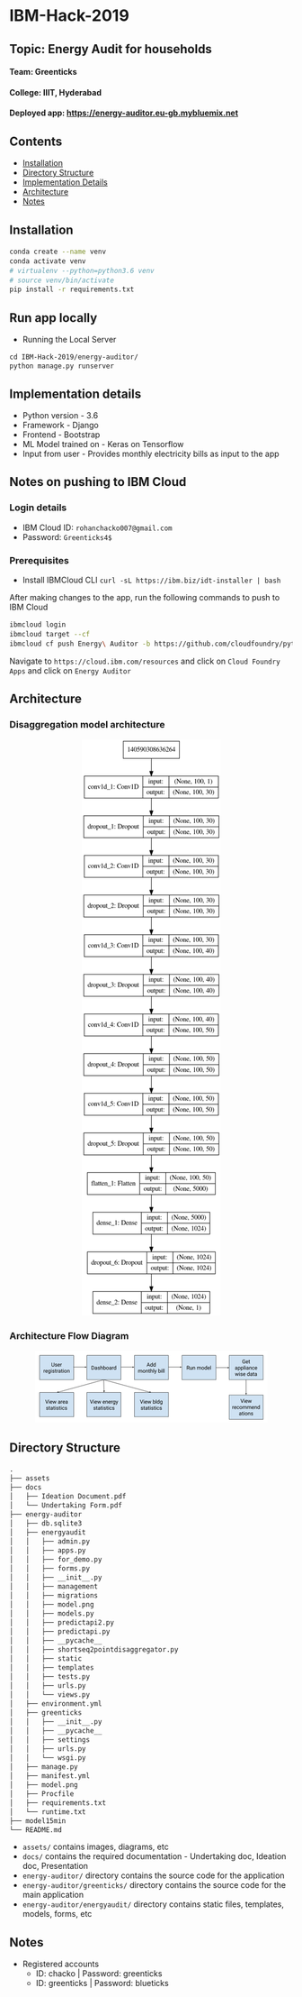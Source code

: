 # IBM-Hack-2019
## Topic: Energy Audit for households
#### Team: Greenticks
#### College: IIIT, Hyderabad
#### Deployed app: <https://energy-auditor.eu-gb.mybluemix.net>


## Contents

* [Installation](#installation)
* [Directory Structure](#directory-structure)
* [Implementation Details](#implementation-details)
* [Architecture](#architecture)
* [Notes](#notes)

## Installation
```bash
conda create --name venv
conda activate venv
# virtualenv --python=python3.6 venv
# source venv/bin/activate
pip install -r requirements.txt
```

## Run app locally

* Running the Local Server
```
cd IBM-Hack-2019/energy-auditor/
python manage.py runserver
```

## Implementation details

* Python version - 3.6
* Framework - Django
* Frontend - Bootstrap
* ML Model trained on - Keras on Tensorflow
* Input from user - Provides monthly electricity bills as input to the app

## Notes on pushing to IBM Cloud

### Login details
* IBM Cloud ID: `rohanchacko007@gmail.com`
* Password: `Greenticks4$`

### Prerequisites
* Install IBMCloud CLI `curl -sL https://ibm.biz/idt-installer | bash
`  

After making changes to the app, run the following commands to push to IBM Cloud
```bash
ibmcloud login
ibmcloud target --cf
ibmcloud cf push Energy\ Auditor -b https://github.com/cloudfoundry/python-buildpack#v1.6.34
```

Navigate to `https://cloud.ibm.com/resources` and click on `Cloud Foundry Apps` and click on `Energy Auditor`

## Architecture

### Disaggregation model architecture
<p align="center">
  <img src="https://github.com/RohanChacko/IBM-Hack-2019/blob/master/assets/model.png" alt="Disaggregation Model"/>
</p>

### Architecture Flow Diagram
<p align="center">
  <img src="https://github.com/RohanChacko/IBM-Hack-2019/blob/master/assets/crp_arch_flow.png" alt="Architecture Flow"/>
</p>

## Directory Structure

```
.
├── assets
├── docs
│   ├── Ideation Document.pdf
│   └── Undertaking Form.pdf
├── energy-auditor
│   ├── db.sqlite3
│   ├── energyaudit
│   │   ├── admin.py
│   │   ├── apps.py
│   │   ├── for_demo.py
│   │   ├── forms.py
│   │   ├── __init__.py
│   │   ├── management
│   │   ├── migrations
│   │   ├── model.png
│   │   ├── models.py
│   │   ├── predictapi2.py
│   │   ├── predictapi.py
│   │   ├── __pycache__
│   │   ├── shortseq2pointdisaggregator.py
│   │   ├── static
│   │   ├── templates
│   │   ├── tests.py
│   │   ├── urls.py
│   │   └── views.py
│   ├── environment.yml
│   ├── greenticks
│   │   ├── __init__.py
│   │   ├── __pycache__
│   │   ├── settings
│   │   ├── urls.py
│   │   └── wsgi.py
│   ├── manage.py
│   ├── manifest.yml
│   ├── model.png
│   ├── Procfile
│   ├── requirements.txt
│   └── runtime.txt
├── model15min
└── README.md

```

* `assets/` contains images, diagrams, etc
* `docs/` contains the required documentation - Undertaking doc, Ideation doc, Presentation
* `energy-auditor/` directory contains the source code for the application
* `energy-auditor/greenticks/` directory contains the source code for the main application
* `energy-auditor/energyaudit/` directory contains static files, templates, models, forms, etc

## Notes

* Registered accounts
  * ID: chacko | Password: greenticks
  * ID: greenticks | Password: blueticks
